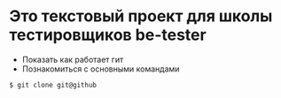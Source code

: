 # Это текстовый проект для школы тестировщиков be-tester
+ Показать как работает гит
+ Познакомиться с основными командами
```bash
$ git clone git@github
```
